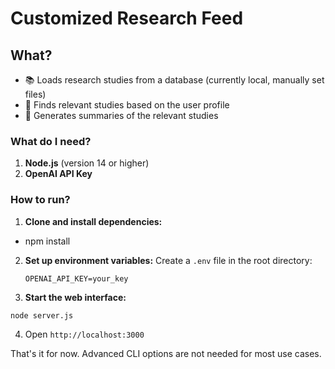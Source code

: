 # Customized Research Feed

## What?
- 📚 Loads research studies from a database (currently local, manually set files)
- 🎯 Finds relevant studies based on the user profile
- 🤖 Generates summaries of the relevant studies

### What do I need?

1. **Node.js** (version 14 or higher)
2. **OpenAI API Key** 

### How to run?

1. **Clone and install dependencies:**
  - npm install

2. **Set up environment variables:**
   Create a `.env` file in the root directory:
   ```
   OPENAI_API_KEY=your_key
   ```

3. **Start the web interface:**
```bash
node server.js
```

4. Open `http://localhost:3000`

That's it for now. Advanced CLI options are not needed for most use cases. 
